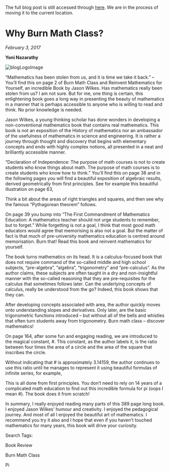 The full blog post is still accessed through [here](https://www.1onepsilon.com/single-post/2017/01/20/Why-Burn-Math-Class). We are in the process of moving it to the current location.


# Why Burn Math Class?
*February 3, 2017*


**Yoni Nazarathy**

![blogLogoImage](https://es-app.com/assets/dch5fH.png)

“Mathematics has been stolen from us, and it is time we take it back.” – You’ll find this on page 2 of Burn Math Class and Reinvent Mathematics for Yourself, an incredible Book by Jason Wilkes. Has mathematics really been stolen from us? I am not sure. But for me, one thing is certain, this enlightening book goes a long way in presenting the beauty of mathematics in a manner that is perhaps accessible to anyone who is willing to read and think. No prior knowledge is needed.

 

Jason Wilkes, a young thinking scholar has done wonders in developing a non-conventional mathematics book that contains real mathematics. This book is not an exposition of the History of mathematics nor an ambassador of the usefulness of mathematics in science and engineering. It is rather a journey through thought and discovery that begins with elementary concepts and ends with highly complex notions, all presented in a neat and brilliantly accessible manner.

 

“Declaration of Independence: The purpose of math courses is not to create students who know things about math. The purpose of math courses is to create students who know how to think.” You’ll find this on page 38 and in the following pages you will find a beautiful exposition of algebraic results, derived geometrically from first principles. See for example this beautiful illustration on page 63,


Think a bit about the areas of right triangles and squares, and then see why the famous “Pythagorean theorem” follows.

 

On page 39 you bump into “The First Commandment of Mathematics Education: A mathematics teacher should not urge students to remember, but to forget.” While forgetting is not a goal, I think that most good math educators would agree that memorising is also not a goal. But the matter of fact is that much of pre-university mathematics education is centred around memorisation. Burn that! Read this book and reinvent mathematics for yourself.

 

The book turns mathematics on its head. It is a calculus-focused book that does not require command of the so-called middle and high school subjects, “pre-algebra”, “algebra”, “trigonometry” and “pre-calculus”. As the author claims, these subjects are often taught in a dry and non-insightful manner with the so-called reasoning that they are pre-requisites for the calculus that sometimes follows later. Can the underlying concepts of calculus, really be understood from the go? Indeed, this book shows that they can.

 

After developing concepts associated with area, the author quickly moves onto understanding slopes and derivatives. Only later, are the basic trigonometric functions introduced – but without all of the bells and whistles that often turn students away from trigonometry. Burn math class – discover mathematics!

 

On page 164, after some fun and engaging reading, we are introduced to the magical constant, #. This constant, as the author labels it, is the ratio between four times the area of a circle and the area of the square that inscribes the circle.

 

Without indicating that # is approximately 3.14159, the author continues to use this ratio until he manages to represent it using beautiful formulas of infinite series, for example,

 


This is all done from first principles. You don’t need to rely on 14 years of a complicated math education to find out this incredible formula for pi (oops I mean #). The book does it from scratch!

 

In summary, I really enjoyed reading many parts of this 389 page long book. I enjoyed Jason Wilkes’ humour and creativity. I enjoyed the pedagogical journey. And most of all I enjoyed the beautiful art of mathematics. I recommend you try it also and I hope that even if you haven't touched mathematics for many years, this book will drive your curiosity.

 

 

Search Tags:

Book Review

Burn Math Class

Pi

